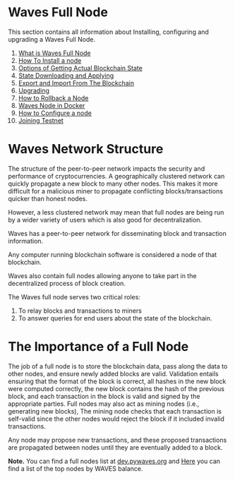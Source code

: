 # Waves Full Node

This section contains all information about Installing, configuring and upgrading a Waves Full Node.

1. [What is Waves Full Node](/waves-full-node/what-is-a-full-node.md)
2. [How To Install a node](/waves-full-node/how-to-install-a-node/how-to-install-a-node.md)
3. [Options of Getting Actual Blockchain State](/waves-full-node/options-of-running-waves-full-node.md)
4. [State Downloading and Applying](/waves-full-node/options-of-running-waves-full-node/state-downloading-and-applying.md)
5. [Export and Import From The Blockchain](/waves-full-node/options-of-running-waves-full-node/export-and-import-from-the-blockchain.md)
6. [Upgrading](/waves-full-node/upgrading.md)
7. [How to Rollback a Node](/waves-full-node/how-to-rollback-a-node.md)
8. [Waves Node in Docker](/waves-full-node/waves-node-in-docker.md)
9. [How to Configure a node](/waves-full-node/how-to-configure-a-node.md)
10. [Joining Testnet](/waves-full-node/joining-testnet.md)

# Waves Network Structure

The structure of the peer-to-peer network impacts the security and performance of cryptocurrencies. A geographically clustered network can quickly propagate a new block to many other nodes. This makes it more difficult for a malicious miner to propagate conflicting blocks/transactions quicker than honest nodes.

However, a less clustered network may mean that full nodes are being run by a wider variety of users which is also good for decentralization.

Waves has a peer-to-peer network for disseminating block and transaction information.

Any computer running blockchain software is considered a node of that blockchain.

Waves also contain full nodes allowing anyone to take part in the decentralized process of block creation.

The Waves full node serves two critical roles:

1. To relay blocks and transactions to miners
2. To answer queries for end users about the state of the blockchain.

# The Importance of a Full Node

The job of a full node is to store the blockchain data, pass along the data to other nodes, and ensure newly added blocks are valid. Validation entails ensuring that the format of the block is correct, all hashes in the new block were computed correctly, the new block contains the hash of the previous block, and each transaction in the block is valid and signed by the appropriate parties. Full nodes may also act as mining nodes \(i.e., generating new blocks\), The mining node checks that each transaction is self-valid since the other nodes would reject the block if it included invalid transactions.

Any node may propose new transactions, and these proposed transactions are propagated between nodes until they are eventually added to a block.

**Note.** You can find a full nodes list at [dev.pywaves.org](http://dev.pywaves.org/generators/) and [Here](https://wavesplatform.com/leasing#nodes) you can find a list of the top nodes by WAVES balance.

